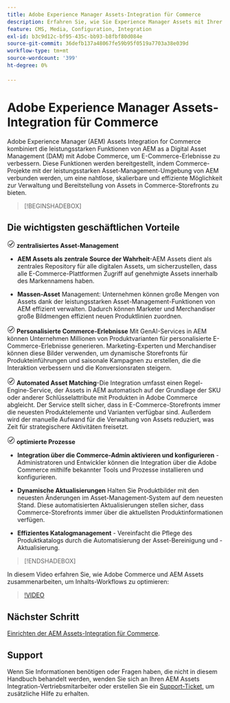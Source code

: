 ```yaml
---
title: Adobe Experience Manager Assets-Integration für Commerce
description: Erfahren Sie, wie Sie Experience Manager Assets mit Ihrer  [!DNL Commerce]  integrieren können, um auf unzählige Medien-Assets zur Verwendung in Ihrem Store zuzugreifen.
feature: CMS, Media, Configuration, Integration
exl-id: b3c9d12c-bf95-435c-bb93-b8fbf80d084e
source-git-commit: 36defb137a48067fe59b95f0519a7703a38e039d
workflow-type: tm+mt
source-wordcount: '399'
ht-degree: 0%

---
```


# Adobe Experience Manager Assets-Integration für Commerce

Adobe Experience Manager (AEM) Assets Integration for Commerce kombiniert die leistungsstarken Funktionen von AEM as a Digital Asset Management (DAM) mit Adobe Commerce, um E-Commerce-Erlebnisse zu verbessern. Diese Funktionen werden bereitgestellt, indem Commerce-Projekte mit der leistungsstarken Asset-Management-Umgebung von AEM verbunden werden, um eine nahtlose, skalierbare und effiziente Möglichkeit zur Verwaltung und Bereitstellung von Assets in Commerce-Storefronts zu bieten.

>[!BEGINSHADEBOX]

## Die wichtigsten geschäftlichen Vorteile

![check](assets/icon-check.png) **zentralisiertes Asset-Management**

- **AEM Assets als zentrale Source der Wahrheit**-AEM Assets dient als zentrales Repository für alle digitalen Assets, um sicherzustellen, dass alle E-Commerce-Plattformen Zugriff auf genehmigte Assets innerhalb des Markennamens haben.

- **Massen-Asset** Management: Unternehmen können große Mengen von Assets dank der leistungsstarken Asset-Management-Funktionen von AEM effizient verwalten. Dadurch können Marketer und Merchandiser große Bildmengen effizient neuen Produktlinien zuordnen.

![check](assets/icon-check.png) **Personalisierte Commerce-Erlebnisse** Mit GenAI-Services in AEM können Unternehmen Millionen von Produktvarianten für personalisierte E-Commerce-Erlebnisse generieren. Marketing-Experten und Merchandiser können diese Bilder verwenden, um dynamische Storefronts für Produkteinführungen und saisonale Kampagnen zu erstellen, die die Interaktion verbessern und die Konversionsraten steigern.

![check](assets/icon-check.png) **Automated Asset Matching**-Die Integration umfasst einen Regel-Engine-Service, der Assets in AEM automatisch auf der Grundlage der SKU oder anderer Schlüsselattribute mit Produkten in Adobe Commerce abgleicht. Der Service stellt sicher, dass in E-Commerce-Storefronts immer die neuesten Produktelemente und Varianten verfügbar sind. Außerdem wird der manuelle Aufwand für die Verwaltung von Assets reduziert, was Zeit für strategischere Aktivitäten freisetzt.

![check](assets/icon-check.png) **optimierte Prozesse**

- **Integration über die Commerce-Admin aktivieren und konfigurieren** -Administratoren und Entwickler können die Integration über die Adobe Commerce mithilfe bekannter Tools und Prozesse installieren und konfigurieren.

- **Dynamische Aktualisierungen** Halten Sie Produktbilder mit den neuesten Änderungen im Asset-Management-System auf dem neuesten Stand. Diese automatisierten Aktualisierungen stellen sicher, dass Commerce-Storefronts immer über die aktuellsten Produktinformationen verfügen.

- **Effizientes Katalogmanagement** - Vereinfacht die Pflege des Produktkatalogs durch die Automatisierung der Asset-Bereinigung und -Aktualisierung.

>[!ENDSHADEBOX]

In diesem Video erfahren Sie, wie Adobe Commerce und AEM Assets zusammenarbeiten, um Inhalts-Workflows zu optimieren:

>[!VIDEO](https://video.tv.adobe.com/v/3447837)

## Nächster Schritt

[Einrichten der AEM Assets-Integration für Commerce](aem-assets-getting-started.md).

## Support

Wenn Sie Informationen benötigen oder Fragen haben, die nicht in diesem Handbuch behandelt werden, wenden Sie sich an Ihren AEM Assets Integration-Vertriebsmitarbeiter oder erstellen Sie ein [Support-Ticket](https://experienceleague.adobe.com/docs/commerce-knowledge-base/kb/help-center-guide/magento-help-center-user-guide.html?lang=de#submit-ticket), um zusätzliche Hilfe zu erhalten.
